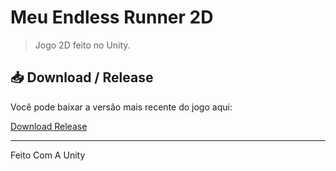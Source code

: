 # Meu Endless Runner 2D

> Jogo 2D feito no Unity.

## 📥 Download / Release

Você pode baixar a versão mais recente do jogo aqui:

[Download Release](https://github.com/SEU_USUARIO/NOME_DO_REPOSITORIO/releases)

---

Feito Com A Unity
